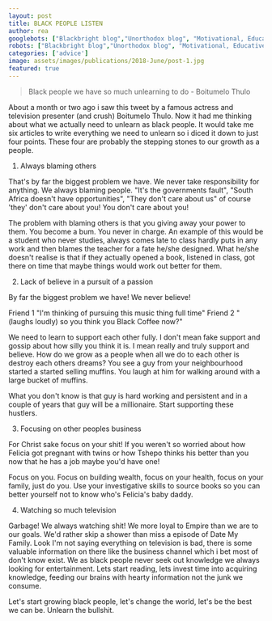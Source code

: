 ```yaml
---
layout: post
title: BLACK PEOPLE LISTEN
author: rea
googlebots: ["Blackbright blog","Unorthodox blog", "Motivational, Educative blog", "South Africa"]
robots: ["Blackbright blog","Unorthodox blog", "Motivational, Educative blog", "South Africa"]
categories: ['advice']
image: assets/images/publications/2018-June/post-1.jpg
featured: true
---
```


> Black people we have so much unlearning to do - Boitumelo
Thulo

About a month or two ago i saw this tweet by a famous actress and television presenter (and crush) Boitumelo Thulo. Now it had me thinking about what we actually need to unlearn as black people. 
It would take me six articles to write everything we need to unlearn so i diced it down to just four points. These four are probably the stepping stones to our growth as a people.

1. Always blaming others

That's by far the biggest problem we have. We never take responsibility for anything. We always blaming people. "It's the governments fault", "South Africa doesn't have opportunities", "They don't care about us" of course 'they' don't care about you! You don't care about you!

The problem with blaming others is that you giving away your power to them. You become a bum. You never in charge. An example of this would be a student who never studies, always comes late to class hardly puts in any work and then blames the teacher for a fate he/she designed. What he/she doesn't realise is that if they actually opened a book, listened in class, got there on time that maybe things would work out better for them.

2. Lack of believe in a pursuit of a passion

By far the biggest problem we have! We never believe!

Friend 1  "I'm thinking of pursuing this music thing full time"
Friend 2 "(laughs loudly) so you think you Black Coffee now?"

We need to learn to support each other fully. I don't mean fake support and gossip about how silly you think it is. I mean really and truly support and believe. How do we grow as a people when all we do to each other is destroy each others dreams? You see a guy from your neighbourhood started a started selling muffins. You laugh at him for walking around with a large bucket of muffins.

What you don't know is that guy is hard working and persistent and in a couple of years that guy will be a millionaire. Start supporting these hustlers.

3. Focusing on other peoples business

For Christ sake focus on your shit! If you weren't so worried about how Felicia got pregnant with twins or how Tshepo thinks his better than you now that he has a job maybe you'd have one! 

Focus on you. Focus on building wealth, focus on your health, focus on your family, just do you. Use your investigative skills to source books so you can better yourself not to know who's Felicia's baby daddy. 

4. Watching so much television

Garbage! We always watching shit! We more loyal to Empire than we are to our goals. We'd rather skip a shower than miss a episode of Date My Family.
Look I'm not saying everything on television is bad, there is some valuable information on there like the business channel which i bet most of don't know exist.
We as black people never seek out knowledge we always looking for entertainment. 
Lets start reading, lets invest time into acquiring knowledge, feeding our brains with hearty information not the junk we consume. 

Let's start growing black people, let's change the world, let's be the best we can be. Unlearn the bullshit.
